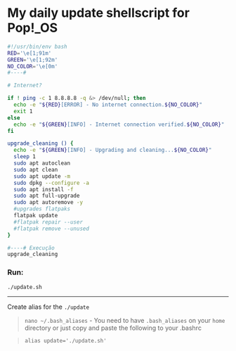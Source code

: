 # My daily update shellscript for Pop!_OS

```bash
#!/usr/bin/env bash
RED='\e[1;91m'
GREEN='\e[1;92m'
NO_COLOR='\e[0m'
#----#

# Internet?

if ! ping -c 1 8.8.8.8 -q &> /dev/null; then
  echo -e "${RED}[ERROR] - No internet connection.${NO_COLOR}"
  exit 1
else
  echo -e "${GREEN}[INFO] - Internet connection verified.${NO_COLOR}"
fi

upgrade_cleaning () {
  echo -e "${GREEN}[INFO] - Upgrading and cleaning...${NO_COLOR}"
  sleep 1
  sudo apt autoclean
  sudo apt clean
  sudo apt update -m
  sudo dpkg --configure -a
  sudo apt install -f
  sudo apt full-upgrade
  sudo apt autoremove -y 
  #upgrades flatpaks
  flatpak update
  #flatpak repair --user
  #flatpak remove --unused
}  

#----# Execução
upgrade_cleaning
```
### Run: 

`./update.sh`
***

Create alias for the `./update`

>`nano ~/.bash_aliases` - You need to have `.bash_aliases` on your `home` directory or just copy and paste the following to your .bashrc

>`alias update='./update.sh'`
